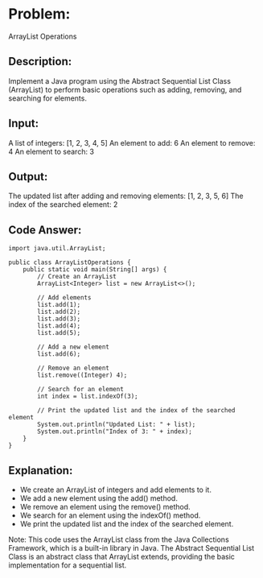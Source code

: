 # Problem: 
ArrayList Operations

## Description: 
Implement a Java program using the Abstract Sequential List Class (ArrayList) to perform basic operations such as adding, removing, and searching for elements.

## Input:
A list of integers: [1, 2, 3, 4, 5]
An element to add: 6
An element to remove: 4
An element to search: 3

## Output:
The updated list after adding and removing elements: [1, 2, 3, 5, 6]
The index of the searched element: 2

## Code Answer:
```
import java.util.ArrayList;

public class ArrayListOperations {
    public static void main(String[] args) {
        // Create an ArrayList
        ArrayList<Integer> list = new ArrayList<>();

        // Add elements
        list.add(1);
        list.add(2);
        list.add(3);
        list.add(4);
        list.add(5);

        // Add a new element
        list.add(6);

        // Remove an element
        list.remove((Integer) 4);

        // Search for an element
        int index = list.indexOf(3);

        // Print the updated list and the index of the searched element
        System.out.println("Updated List: " + list);
        System.out.println("Index of 3: " + index);
    }
}
```

## Explanation:
* We create an ArrayList of integers and add elements to it.
* We add a new element using the add() method.
* We remove an element using the remove() method.
* We search for an element using the indexOf() method.
* We print the updated list and the index of the searched element.

<p>Note: This code uses the ArrayList class from the Java Collections Framework, which is a built-in library in Java. The Abstract Sequential List Class is an abstract class that ArrayList extends, providing the basic implementation for a sequential list.</p>
